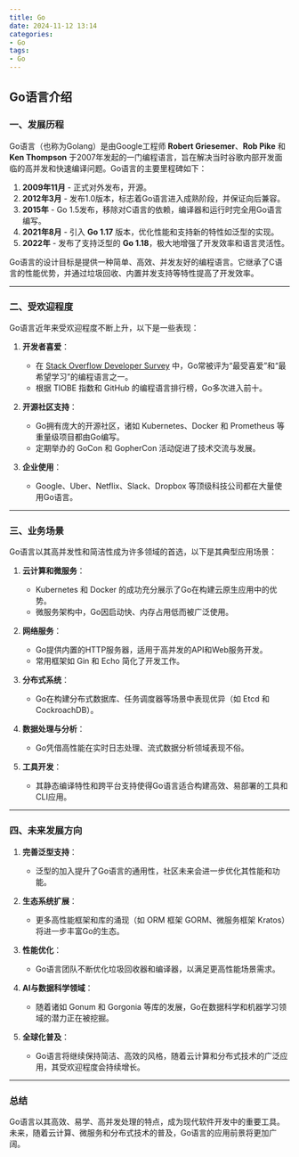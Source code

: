 ```yaml
---
title: Go
date: 2024-11-12 13:14  
categories:
- Go
tags:
- Go
---
```



## Go语言介绍

### 一、发展历程
Go语言（也称为Golang）是由Google工程师 **Robert Griesemer**、**Rob Pike** 和 **Ken Thompson** 于2007年发起的一门编程语言，旨在解决当时谷歌内部开发面临的高并发和快速编译问题。Go语言的主要里程碑如下：

1. **2009年11月** - 正式对外发布，开源。
2. **2012年3月** - 发布1.0版本，标志着Go语言进入成熟阶段，并保证向后兼容。
3. **2015年** - Go 1.5发布，移除对C语言的依赖，编译器和运行时完全用Go语言编写。
4. **2021年8月** - 引入 **Go 1.17** 版本，优化性能和支持新的特性如泛型的实现。
5. **2022年** - 发布了支持泛型的 **Go 1.18**，极大地增强了开发效率和语言灵活性。

Go语言的设计目标是提供一种简单、高效、并发友好的编程语言。它继承了C语言的性能优势，并通过垃圾回收、内置并发支持等特性提高了开发效率。

---

### 二、受欢迎程度
Go语言近年来受欢迎程度不断上升，以下是一些表现：

1. **开发者喜爱**：
   - 在 [Stack Overflow Developer Survey](https://insights.stackoverflow.com/survey) 中，Go常被评为“最受喜爱”和“最希望学习”的编程语言之一。
   - 根据 TIOBE 指数和 GitHub 的编程语言排行榜，Go多次进入前十。

2. **开源社区支持**：
   - Go拥有庞大的开源社区，诸如 Kubernetes、Docker 和 Prometheus 等重量级项目都由Go编写。
   - 定期举办的 GoCon 和 GopherCon 活动促进了技术交流与发展。

3. **企业使用**：
   - Google、Uber、Netflix、Slack、Dropbox 等顶级科技公司都在大量使用Go语言。

---

### 三、业务场景
Go语言以其高并发性和简洁性成为许多领域的首选，以下是其典型应用场景：

1. **云计算和微服务**：
   - Kubernetes 和 Docker 的成功充分展示了Go在构建云原生应用中的优势。
   - 微服务架构中，Go因启动快、内存占用低而被广泛使用。

2. **网络服务**：
   - Go提供内置的HTTP服务器，适用于高并发的API和Web服务开发。
   - 常用框架如 Gin 和 Echo 简化了开发工作。

3. **分布式系统**：
   - Go在构建分布式数据库、任务调度器等场景中表现优异（如 Etcd 和 CockroachDB）。

4. **数据处理与分析**：
   - Go凭借高性能在实时日志处理、流式数据分析领域表现不俗。

5. **工具开发**：
   - 其静态编译特性和跨平台支持使得Go语言适合构建高效、易部署的工具和CLI应用。

---

### 四、未来发展方向

1. **完善泛型支持**：
   - 泛型的加入提升了Go语言的通用性，社区未来会进一步优化其性能和功能。

2. **生态系统扩展**：
   - 更多高性能框架和库的涌现（如 ORM 框架 GORM、微服务框架 Kratos）将进一步丰富Go的生态。

3. **性能优化**：
   - Go语言团队不断优化垃圾回收器和编译器，以满足更高性能场景需求。

4. **AI与数据科学领域**：
   - 随着诸如 Gonum 和 Gorgonia 等库的发展，Go在数据科学和机器学习领域的潜力正在被挖掘。

5. **全球化普及**：
   - Go语言将继续保持简洁、高效的风格，随着云计算和分布式技术的广泛应用，其受欢迎程度会持续增长。

---

### 总结

Go语言以其高效、易学、高并发处理的特点，成为现代软件开发中的重要工具。未来，随着云计算、微服务和分布式技术的普及，Go语言的应用前景将更加广阔。
